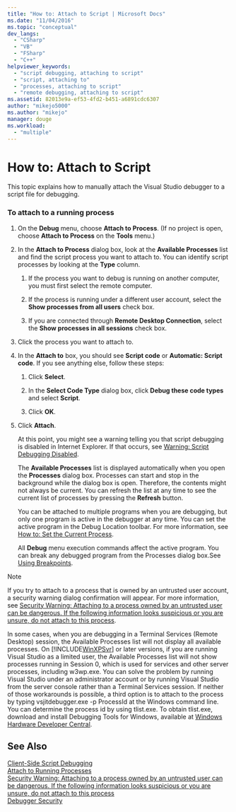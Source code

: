 ```yaml
---
title: "How to: Attach to Script | Microsoft Docs"
ms.date: "11/04/2016"
ms.topic: "conceptual"
dev_langs: 
  - "CSharp"
  - "VB"
  - "FSharp"
  - "C++"
helpviewer_keywords: 
  - "script debugging, attaching to script"
  - "script, attaching to"
  - "processes, attaching to script"
  - "remote debugging, attaching to script"
ms.assetid: 82013e9a-ef53-4fd2-b451-a6891cdc6307
author: "mikejo5000"
ms.author: "mikejo"
manager: douge
ms.workload: 
  - "multiple"
---
```

# How to: Attach to Script
This topic explains how to manually attach the Visual Studio debugger to a script file for debugging.  
  
### To attach to a running process  
  
1. On the **Debug** menu, choose **Attach to Process**. (If no project is open, choose **Attach to Process** on the **Tools** menu.)  
  
2. In the **Attach to Process** dialog box, look at the **Available Processes** list and find the script process you want to attach to. You can identify script processes by looking at the **Type** column.  
  
   1.  If the process you want to debug is running on another computer, you must first select the remote computer.
  
   2.  If the process is running under a different user account, select the **Show processes from all users** check box.  
  
   3.  If you are connected through **Remote Desktop Connection**, select the **Show processes in all sessions** check box.  
  
3. Click the process you want to attach to.  
  
4. In the **Attach to** box, you should see **Script code** or **Automatic: Script code**. If you see anything else, follow these steps:  
  
   1.  Click **Select**.  
  
   2.  In the **Select Code Type** dialog box, click **Debug these code types** and select **Script**.  
  
   3.  Click **OK**.  
  
5. Click **Attach**.  
  
    At this point, you might see a warning telling you that script debugging is disabled in Internet Explorer. If that occurs, see [Warning: Script Debugging Disabled](../debugger/warning-script-debugging-disabled.md).  
  
   The **Available Processes** list is displayed automatically when you open the **Processes** dialog box. Processes can start and stop in the background while the dialog box is open. Therefore, the contents might not always be current. You can refresh the list at any time to see the current list of processes by pressing the **Refresh** button.  
  
   You can be attached to multiple programs when you are debugging, but only one program is active in the debugger at any time. You can set the active program in the Debug Location toolbar. For more information, see [How to: Set the Current Process](/previous-versions/visualstudio/visual-studio-2010/d5d4sxdw(v=vs.100)).  
  
   All **Debug** menu execution commands affect the active program. You can break any debugged program from the Processes dialog box.See [Using Breakpoints](../debugger/using-breakpoints.md).  
  
> [!NOTE]
>  If you try to attach to a process that is owned by an untrusted user account, a security warning dialog confirmation will appear. For more information, see [Security Warning: Attaching to a process owned by an untrusted user can be dangerous. If the following information looks suspicious or you are unsure, do not attach to this process](../debugger/security-warning-attaching-to-a-process-owned-by-an-untrusted-user.md).  
  
 In some cases, when you are debugging in a Terminal Services (Remote Desktop) session, the Available Processes list will not display all available processes. On [!INCLUDE[WinXPSvr](../debugger/includes/winxpsvr_md.md)] or later versions, if you are running Visual Studio as a limited user, the Available Processes list will not show processes running in Session 0, which is used for services and other server processes, including w3wp.exe. You can solve the problem by running Visual Studio under an administrator account or by running Visual Studio from the server console rather than a Terminal Services session. If neither of those workarounds is possible, a third option is to attach to the process by typing vsjitdebugger.exe -p ProcessId at the Windows command line. You can determine the process id by using tlist.exe. To obtain tlist.exe, download and install Debugging Tools for Windows, available at [Windows Hardware Developer Central](/windows-hardware/drivers/dashboard/).  
  
## See Also  
 [Client-Side Script Debugging](../debugger/client-side-script-debugging.md)   
 [Attach to Running Processes](../debugger/attach-to-running-processes-with-the-visual-studio-debugger.md)   
 [Security Warning: Attaching to a process owned by an untrusted user can be dangerous. If the following information looks suspicious or you are unsure, do not attach to this process](../debugger/security-warning-attaching-to-a-process-owned-by-an-untrusted-user.md)   
 [Debugger Security](../debugger/debugger-security.md)